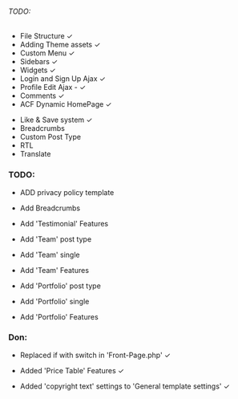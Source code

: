 ###### TODO:

- File Structure ✓
- Adding Theme assets ✓
- Custom Menu ✓
- Sidebars ✓
- Widgets ✓
- Login and Sign Up Ajax ✓
- Profile Edit Ajax - ✓
  <!--??Reset Password Ajax form ?
  *link1: https://wordpress.stackexchange.com/questions/60318/sending-the-reset-password-link-programatically
  *link2: https://www.jclabs.co.uk/lost-password-form-and-password-reset-form/ -->
- Comments ✓
- ACF Dynamic HomePage ✓
<!-- ?Regester ACF Fiels in your theme?
*link1: https://www.advancedcustomfields.com/resources/local-json/
*link2:https://www.google.com/url?sa=t&rct=j&q=&esrc=s&source=web&cd=&cad=rja&uact=8&ved=2ahUKEwir-9Pu54z8AhUC3qQKHZYZDc8QwqsBegQIOhAF&url=https%3A%2F%2Fwww.youtube.com%2Fwatch%3Fv%3D0outb6oSJW4&usg=AOvVaw2aAfKdhICQuysynZWUNlPj
*Link3:https://imranhsayed.medium.com/saving-the-acf-json-to-your-plugin-or-theme-file-f3b72b99257b-->
- Like & Save system ✓
- Breadcrumbs
- Custom Post Type
- RTL
- Translate

### TODO:

- ADD privacy policy template

- Add Breadcrumbs

- Add 'Testimonial' Features

- Add 'Team' post type

- Add 'Team' single

- Add 'Team' Features

- Add 'Portfolio' post type

- Add 'Portfolio' single

- Add 'Portfolio' Features

### Don:

- Replaced if with switch in 'Front-Page.php' ✓

- Added 'Price Table' Features ✓

- Added 'copyright text' settings to 'General template settings' ✓
